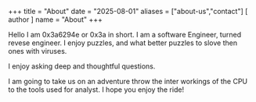 +++
title = "About"
date = "2025-08-01"
aliases = ["about-us","contact"]
[ author ]
  name = "About"
+++

Hello I am 0x3a6294e or 0x3a in short. I am a software Engineer, turned revese engineer. I enjoy puzzles, and what better puzzles to slove then ones with viruses. 

I enjoy asking deep and thoughtful questions.

I am going to take us on an adventure throw the inter workings of the CPU to the tools used for analyst. I hope you enjoy the ride!